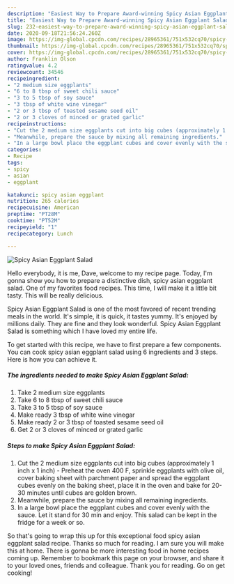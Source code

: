 ```yaml
---
description: "Easiest Way to Prepare Award-winning Spicy Asian Eggplant Salad"
title: "Easiest Way to Prepare Award-winning Spicy Asian Eggplant Salad"
slug: 232-easiest-way-to-prepare-award-winning-spicy-asian-eggplant-salad
date: 2020-09-18T21:56:24.260Z
image: https://img-global.cpcdn.com/recipes/28965361/751x532cq70/spicy-asian-eggplant-salad-recipe-main-photo.jpg
thumbnail: https://img-global.cpcdn.com/recipes/28965361/751x532cq70/spicy-asian-eggplant-salad-recipe-main-photo.jpg
cover: https://img-global.cpcdn.com/recipes/28965361/751x532cq70/spicy-asian-eggplant-salad-recipe-main-photo.jpg
author: Franklin Olson
ratingvalue: 4.2
reviewcount: 34546
recipeingredient:
- "2 medium size eggplants"
- "6 to 8 tbsp of sweet chili sauce"
- "3 to 5 tbsp of soy sauce"
- "3 tbsp of white wine vinegar"
- "2 or 3 tbsp of toasted sesame seed oil"
- "2 or 3 cloves of minced or grated garlic"
recipeinstructions:
- "Cut the 2 medium size eggplants cut into big cubes (approximately 1 inch x 1 inch) Preheat the oven 400 F, sprinkle eggplants with olive oil, cover baking sheet with parchment paper and spread the eggplant cubes evenly on the baking sheet, place it in the oven and bake for 20-30 minutes until cubes are golden brown."
- "Meanwhile, prepare the sauce by mixing all remaining ingredients."
- "In a large bowl place the eggplant cubes and cover evenly with the sauce. Let it stand for 30 min and enjoy. This salad can be kept in the fridge for a week or so."
categories:
- Recipe
tags:
- spicy
- asian
- eggplant

katakunci: spicy asian eggplant 
nutrition: 265 calories
recipecuisine: American
preptime: "PT28M"
cooktime: "PT52M"
recipeyield: "1"
recipecategory: Lunch

---
```



![Spicy Asian Eggplant Salad](https://img-global.cpcdn.com/recipes/28965361/751x532cq70/spicy-asian-eggplant-salad-recipe-main-photo.jpg)

Hello everybody, it is me, Dave, welcome to my recipe page. Today, I'm gonna show you how to prepare a distinctive dish, spicy asian eggplant salad. One of my favorites food recipes. This time, I will make it a little bit tasty. This will be really delicious.



Spicy Asian Eggplant Salad is one of the most favored of recent trending meals in the world. It's simple, it is quick, it tastes yummy. It's enjoyed by millions daily. They are fine and they look wonderful. Spicy Asian Eggplant Salad is something which I have loved my entire life.


To get started with this recipe, we have to first prepare a few components. You can cook spicy asian eggplant salad using 6 ingredients and 3 steps. Here is how you can achieve it.

<!--inarticleads1-->

##### The ingredients needed to make Spicy Asian Eggplant Salad:

1. Take 2 medium size eggplants
1. Take 6 to 8 tbsp of sweet chili sauce
1. Take 3 to 5 tbsp of soy sauce
1. Make ready 3 tbsp of white wine vinegar
1. Make ready 2 or 3 tbsp of toasted sesame seed oil
1. Get 2 or 3 cloves of minced or grated garlic




<!--inarticleads2-->

##### Steps to make Spicy Asian Eggplant Salad:

1. Cut the 2 medium size eggplants cut into big cubes (approximately 1 inch x 1 inch) - Preheat the oven 400 F, sprinkle eggplants with olive oil, cover baking sheet with parchment paper and spread the eggplant cubes evenly on the baking sheet, place it in the oven and bake for 20-30 minutes until cubes are golden brown.
1. Meanwhile, prepare the sauce by mixing all remaining ingredients.
1. In a large bowl place the eggplant cubes and cover evenly with the sauce. Let it stand for 30 min and enjoy. This salad can be kept in the fridge for a week or so.




So that's going to wrap this up for this exceptional food spicy asian eggplant salad recipe. Thanks so much for reading. I am sure you will make this at home. There is gonna be more interesting food in home recipes coming up. Remember to bookmark this page on your browser, and share it to your loved ones, friends and colleague. Thank you for reading. Go on get cooking!
